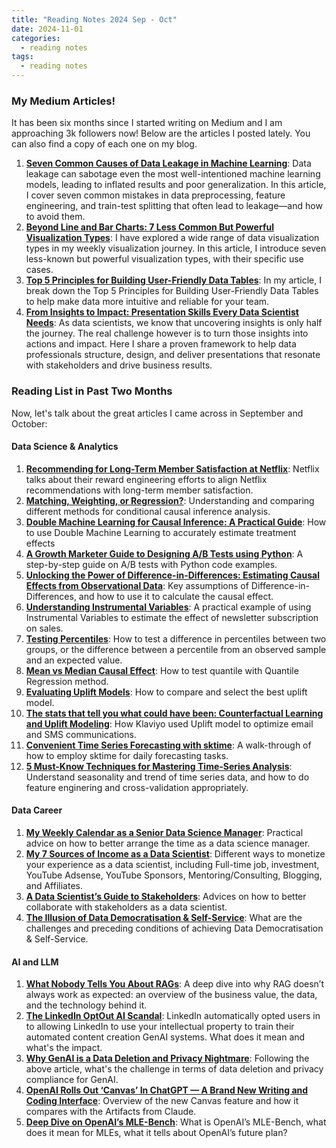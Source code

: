 ```yaml
---
title: "Reading Notes 2024 Sep - Oct"
date: 2024-11-01
categories:
  - reading notes
tags:
  - reading notes
---
```


### My Medium Articles!  

It has been six months since I started writing on Medium and I am approaching 3k followers now! Below are the articles I posted lately. You can also find a copy of each one on my blog.  
1. [**Seven Common Causes of Data Leakage in Machine Learning**](https://towardsdatascience.com/seven-common-causes-of-data-leakage-in-machine-learning-75f8a6243ea5?sk=ee5b6a77d99c8f2fd26f89390733bfa3): Data leakage can sabotage even the most well-intentioned machine learning models, leading to inflated results and poor generalization. In this article, I cover seven common mistakes in data preprocessing, feature engineering, and train-test splitting that often lead to leakage—and how to avoid them.  
2. [**Beyond Line and Bar Charts: 7 Less Common But Powerful Visualization Types**](https://towardsdatascience.com/beyond-line-and-bar-charts-7-less-common-but-powerful-visualization-types-0503fbaa4131?sk=95439a1bcd44cff6701d843ef3a31151): I have explored a wide range of data visualization types in my weekly visualization journey. In this article, I introduce seven less-known but powerful visualization types, with their specific use cases.  
3. [**Top 5 Principles for Building User-Friendly Data Tables**](https://towardsdatascience.com/top-5-principles-for-building-user-friendly-data-tables-0dfe168cecc1?sk=57080d59266c2db307aeea2e8cd1ee66): In my article, I break down the Top 5 Principles for Building User-Friendly Data Tables to help make data more intuitive and reliable for your team.  
4. [**From Insights to Impact: Presentation Skills Every Data Scientist Needs**](https://towardsdatascience.com/from-insights-to-impact-presentation-skills-every-data-scientist-needs-045945a681f2?sk=acc4660b0aa7517400445ebd5c11e3b9): As data scientists, we know that uncovering insights is only half the journey. The real challenge however is to turn those insights into actions and impact. Here I share a proven framework to help data professionals structure, design, and deliver presentations that resonate with stakeholders and drive business results.   

### Reading List in Past Two Months  

Now, let's talk about the great articles I came across in September and October:  

#### Data Science & Analytics
1. [**Recommending for Long-Term Member Satisfaction at Netflix**](https://netflixtechblog.com/recommending-for-long-term-member-satisfaction-at-netflix-ac15cada49ef): Netflix talks about their reward engineering efforts to align Netflix recommendations with long-term member satisfaction.  
2. [**Matching, Weighting, or Regression?**](https://towardsdatascience.com/matching-weighting-or-regression-99bf5cffa0d9): Understanding and comparing different methods for conditional causal inference analysis.  
3. [**Double Machine Learning for Causal Inference: A Practical Guide**](https://medium.com/@med.hmamouch99/double-machine-learning-for-causal-inference-a-practical-guide-5d85b77aa586): How to use Double Machine Learning to accurately estimate treatment effects  
4. [**A Growth Marketer Guide to Designing A/B Tests using Python**](https://towardsdatascience.com/a-growth-marketer-guide-to-designing-a-b-tests-using-python-5c0729d8eacc): A step-by-step guide on A/B tests with Python code examples.  
5. [**Unlocking the Power of Difference-in-Differences: Estimating Causal Effects from Observational Data**](https://medium.com/@suraj_bansal/unlocking-the-power-of-difference-in-differences-estimating-causal-effects-from-observational-data-0fff74eba3a3): Key assumptions of Difference-in-Differences, and how to use it to calculate the causal effect.  
6. [**Understanding Instrumental Variables**](https://medium.com/towards-data-science/understanding-instrumental-variables-0ce5d3d6ba20): A practical example of using Instrumental Variables to estimate the effect of newsletter subscription on sales.  
7. [**Testing Percentiles**](https://www.allendowney.com/blog/2024/04/28/testing-percentiles): How to test a difference in percentiles between two groups, or the difference between a percentile from an observed sample and an expected value.  
8. [**Mean vs Median Causal Effect**](https://towardsdatascience.com/mean-vs-median-causal-effect-37057a6c54c9): How to test quantile with Quantile Regression method.  
9. [**Evaluating Uplift Models**](https://towardsdatascience.com/evaluating-uplift-models-8a078996a113): How to compare and select the best uplift model.  
10. [**The stats that tell you what could have been: Counterfactual Learning and Uplift Modeling**](https://klaviyo.tech/the-stats-that-tell-you-what-could-have-been-counterfactual-learning-and-uplift-modeling-e95d3b712d8a): How Klaviyo used Uplift model to optimize email and SMS communications.  
11. [**Convenient Time Series Forecasting with sktime**](https://towardsdatascience.com/convenient-time-series-forecasting-with-sktime-bb82375e846c): A walk-through of how to employ sktime for daily forecasting tasks.  
12. [**5 Must-Know Techniques for Mastering Time-Series Analysis**](https://towardsdatascience.com/5-must-know-techniques-for-mastering-time-series-analysis-a23ccf4d053a): Understand seasonality and trend of time series data, and how to do feature enginering and cross-validation appropriately.  


#### Data Career  
1. [**My Weekly Calendar as a Senior Data Science Manager**](https://towardsdatascience.com/my-weekly-calendar-as-a-senior-data-science-manager-d57112ae372d): Practical advice on how to better arrange the time as a data science manager.  
2. [**My 7 Sources of Income as a Data Scientist**](https://medium.com/towards-data-science/my-7-sources-of-income-as-a-data-scientist-aef6b6a41388): Different ways to monetize your experience as a data scientist, including Full-time job, investment, YouTube Adsense, YouTube Sponsors, Mentoring/Consulting, Blogging, and Affiliates.  
3. [**A Data Scientist’s Guide to Stakeholders**](https://towardsdatascience.com/a-data-scientists-guide-to-stakeholders-ed81b573e6be): Advices on how to better collaborate with stakeholders as a data scientist.  
4. [**The Illusion of Data Democratisation & Self-Service**](https://eric-sandosham.medium.com/the-illusion-of-data-democratisation-self-service-0af50077397c): What are the challenges and preceding conditions of achieving Data Democratisation & Self-Service.  


#### AI and LLM
1. [**What Nobody Tells You About RAGs**](https://towardsdatascience.com/what-nobody-tells-you-about-rags-b35f017e1570): A deep dive into why RAG doesn’t always work as expected: an overview of the business value, the data, and the technology behind it.  
2. [**The LinkedIn OptOut AI Scandal**](https://kozyrkov.medium.com/the-linkedin-optin-ai-scandal-52679dcc9ca6): LinkedIn automatically opted users in to allowing LinkedIn to use your intellectual property to train their automated content creation GenAI systems. What does it mean and what's the impact.  
3. [**Why GenAI is a Data Deletion and Privacy Nightmare**](https://towardsdatascience.com/why-genai-is-a-data-deletion-and-privacy-nightmare-bd79a3c0ed85): Following the above article, what's the challenge in terms of data deletion and privacy compliance for GenAI.  
4. [**OpenAI Rolls Out ‘Canvas’ In ChatGPT — A Brand New Writing and Coding Interface**](https://generativeai.pub/openai-rolls-out-canvas-in-chatgpt-a-brand-new-writing-and-coding-interface-7b57a3ec582a): Overview of the new Canvas feature and how it compares with the Artifacts from Claude.  
5. [**Deep Dive on OpenAI’s MLE-Bench**](https://medium.com/@sallysliu/deep-dive-on-openais-mle-bench-93f2aae10a8a): What is OpenAI’s MLE-Bench, what does it mean for MLEs, what it tells about OpenAI’s future plan?  
